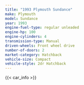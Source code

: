 ```yaml
---
title: "1993 Plymouth Sundance"
make: Plymouth
model: Sundance
year: 1993
engine-fuel-type: regular unleaded
engine-hp: 100
engine-cylinders: 4
transmission-type: Manual
driven-wheels: Front wheel drive
number-of-doors: 2
market-category: Hatchback
vehicle-size: Compact
vehicle-style: 2dr Hatchback
---
```


{{< car_info >}}
